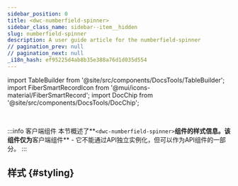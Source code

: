 ```yaml
---
sidebar_position: 0
title: <dwc-numberfield-spinner>
sidebar_class_name: sidebar--item__hidden
slug: numberfield-spinner
description: A user guide article for the numberfield-spinner
// pagination_prev: null
// pagination_next: null
_i18n_hash: ef95225d4ab8b35e388a76d1d035d554
---
```

import TableBuilder from '@site/src/components/DocsTools/TableBuilder';
import FiberSmartRecordIcon from '@mui/icons-material/FiberSmartRecord';
import DocChip from '@site/src/components/DocsTools/DocChip';

<DocChip chip='shadow' />

<br />

:::info 客户端组件
本节概述了**`<dwc-numberfield-spinner>`**组件的样式信息。该组件仅为**客户端组件** - 它不能通过API独立实例化，但可以作为API组件的一部分。
:::

## 样式 {#styling}

<TableBuilder name="dwc-numberfield-spinner" clientComponent />
